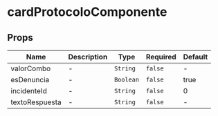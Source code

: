 # cardProtocoloComponente

## Props

<!-- @vuese:cardProtocoloComponente:props:start -->
|Name|Description|Type|Required|Default|
|---|---|---|---|---|
|valorCombo|-|`String`|`false`|-|
|esDenuncia|-|`Boolean`|`false`|true|
|incidenteId|-|`String`|`false`|0|
|textoRespuesta|-|`String`|`false`|-|

<!-- @vuese:cardProtocoloComponente:props:end -->


